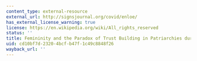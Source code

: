 ```yaml
---
content_type: external-resource
external_url: http://signsjournal.org/covid/enloe/
has_external_license_warning: true
license: https://en.wikipedia.org/wiki/All_rights_reserved
status: ''
title: Femininity and the Paradox of Trust Building in Patriarchies during COVID-19
uid: cd10bf7d-2320-4bcf-b47f-1c49c8848f26
wayback_url: ''
---
```


